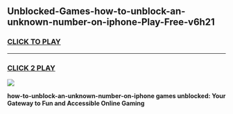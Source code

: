 
## Unblocked-Games-how-to-unblock-an-unknown-number-on-iphone-Play-Free-v6h21
<h3>
<a href="https://premium76.site?title=how-to-unblock-an-unknown-number-on-iphone&ref=23A">CLICK TO PLAY</a></h3>
<hr>

<h3>
<a href="https://premium76.site?title=how-to-unblock-an-unknown-number-on-iphone&ref=23A">CLICK 2 PLAY</a>
  
</h3>

<a href="https://premium76.site?title=how-to-unblock-an-unknown-number-on-iphone&ref=23A"><img src="https://clearcache.store/games.png"></a>


**how-to-unblock-an-unknown-number-on-iphone games unblocked: Your Gateway to Fun and Accessible Online Gaming**
